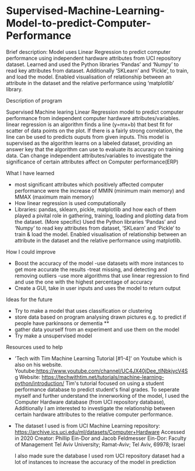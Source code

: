 # Supervised-Machine-Learning-Model-to-predict-Computer-Performance
Brief description: Model uses Linear Regression to predict computer performance using independent hardware attributes from UCI repository dataset. Learned and used the Python libraries ‘Pandas’ and ‘Numpy’ to read key attributes from dataset. Additionally ‘SKLearn’ and ‘Pickle’, to train, and load the model. Enabled visualisation of relationship between an attribute in the dataset and the relative performance using ‘matplotlib’ library.


Description of program

Supervised Machine learing Linear Regression model to predict computer performance from independent computer hardware attributes/variables.
linear regression is an algorithm finds a line (y=mx+b) that best fit for scatter of data points on the plot.
If there is a fairly strong correlation, the line can be used to predicts ouputs from given inputs.
This model is supervised as the algorithm learns on a labeled dataset, providing an answer key that the algorithm can use to evaluate its accuracy on training data. 
Can change independent attributes/variables to investigate the significance of certain attributes affect on Computer performance(ERP)


What I have learned
- most significant attributes which positively affected computer performance were the increase of MMIN (minimum main memory) and MMAX (maximum main memory)
- How linear regression is used computationally
- Libraries: pandas, sklearn, pickle, matplotlib and how each of them played a pivital role in gathering, training, loading and plotting data from the dataset.
  (More specific) Used the Python libraries ‘Pandas’ and ‘Numpy’ to read key attributes from dataset, ‘SKLearn’ and ‘Pickle’ to train & load the model. 
  Enabled visualisation of relationship between an attribute in the dataset and the relative performance using matplotlib.


How I could improve
- Boost the accuracy of the model
	-use datasets with more instances to get more accurate the results
	-treat missing, and detecting and removing outliers
	-use more algorithms that use linear regression to find and use the one with the highest percentage of accuracy
- Create a GUI, take in user inputs and uses the model to return output


Ideas for the future
- Try to make a model that uses classification or clustering 
- store data based on program analysing drawn pictures e.g. to predict if people have parkinsons or dementia **
- gather data yourself from an experiment and use them on the model
- Try make a unsupervised  model


Resources used to help
- 'Tech with Tim Machine Learning Tutorial [#1-4]' on Youtube which is also on his website. 
  Youtube:https://www.youtube.com/channel/UC4JX40jDee_tINbkjycV4Sg
  Website: https://techwithtim.net/tutorials/machine-learning-python/introduction/
  Tim's tutorial focused on using a student performance database to predict student's final grades. 
  To seperate myself and further understand the innerworking of the model, I used the Computer Hardware database (from UCI repository database),
  Additionally I am interested to investigate the relationship between certain hardware attributes to the relative computer performance. 
- The dataset I used is from UCI Machine Learning repository: https://archive.ics.uci.edu/ml/datasets/Computer+Hardware
  Accessed in 2020
  Creator:
  Phillip Ein-Dor and Jacob Feldmesser
  Ein-Dor: Faculty of Management
  Tel Aviv University; Ramat-Aviv;
  Tel Aviv, 69978; Israel

  I also made sure the database I used rom UCI repository dataset had a lot of instances to increase the accuracy of the model in prediction



